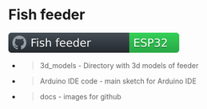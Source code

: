 # Fish feeder
![My Badge](/src/docs/badge_ff.svg)

- > 3d_models           - Directory with 3d models of feeder
- > Arduino IDE code    - main sketch for Arduino IDE
- > docs                - images for github
